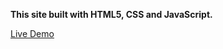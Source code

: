 <strong>This site built with HTML5, CSS and JavaScript.</strong>

<a href="https://gece-can.github.io/DataWarehouse-website/">Live Demo</a>
